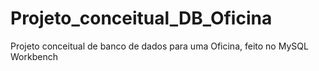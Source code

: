 # Projeto_conceitual_DB_Oficina
Projeto conceitual de banco de dados para uma Oficina, feito no MySQL Workbench
